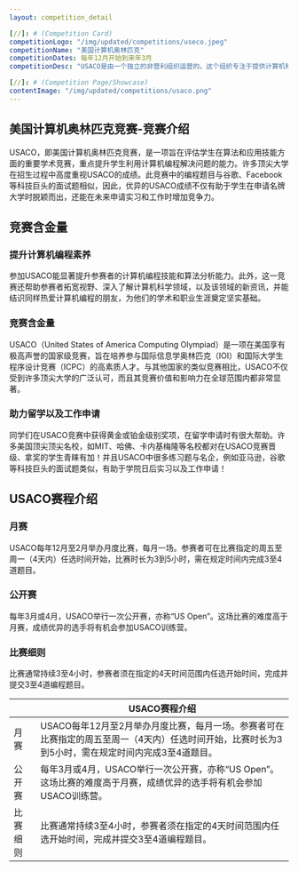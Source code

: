 ```yaml
---
layout: competition_detail

[//]: # (Competition Card)
competitionLogo: "/img/updated/competitions/useco.jpeg"
competitionName: "美国计算机奥林匹克"
competitionDates: 每年12月开始到来年3月
competitionDesc: "USACO是由一个独立的非营利组织运营的。这个组织专注于提供计算机科学教育和竞赛机会给美国以及全球的中学生。"

[//]: # (Competition Page/Showcase)
contentImage: "/img/updated/competitions/usaco.png"
---
```


## 美国计算机奥林匹克竞赛-竞赛介绍

USACO，即美国计算机奥林匹克竞赛，是一项旨在评估学生在算法和应用技能方面的重要学术竞赛，重点提升学生利用计算机编程解决问题的能力。许多顶尖大学在招生过程中高度重视USACO的成绩。此竞赛中的编程题目与谷歌、Facebook等科技巨头的面试题相似，因此，优异的USACO成绩不仅有助于学生在申请名牌大学时脱颖而出，还能在未来申请实习和工作时增加竞争力。

## 竞赛含金量

### 提升计算机编程素养 
参加USACO能显著提升参赛者的计算机编程技能和算法分析能力。此外，这一竞赛还帮助参赛者拓宽视野、深入了解计算机科学领域，以及该领域的新资讯，并能结识同样热爱计算机编程的朋友，为他们的学术和职业生涯奠定坚实基础。

### 竞赛含金量
USACO（United States of America Computing Olympiad）是一项在美国享有极高声誉的国家级竞赛，旨在培养参与国际信息学奥林匹克（IOI）和国际大学生程序设计竞赛（ICPC）的高素质人才。与其他国家的类似竞赛相比，USACO不仅受到许多顶尖大学的广泛认可，而且其竞赛价值和影响力在全球范围内都非常显著。

### 助力留学以及工作申请
同学们在USACO竞赛中获得黄金或铂金级别奖项，在留学申请时有很大帮助。许多美国顶尖顶尖名校，如MIT、哈佛、卡内基梅隆等名校都对在USACO竞赛晋级、拿奖的学生青睐有加！并且USACO中很多练习题与名企，例如亚马逊，谷歌等科技巨头的面试题类似，有助于学院日后实习以及工作申请！

## USACO赛程介绍

### 月赛
USACO每年12月至2月举办月度比赛，每月一场。参赛者可在比赛指定的周五至周一（4天内）任选时间开始，比赛时长为3到5小时，需在规定时间内完成3至4道题目。

### 公开赛
每年3月或4月，USACO举行一次公开赛，亦称“US Open”。这场比赛的难度高于月赛，成绩优异的选手将有机会参加USACO训练营。

### 比赛细则
比赛通常持续3至4小时，参赛者须在指定的4天时间范围内任选开始时间，完成并提交3至4道编程题目。


|                  |      USACO赛程介绍                   |
| ------------------------------------    | ------------------------------ |
|月赛| USACO每年12月至2月举办月度比赛，每月一场。参赛者可在比赛指定的周五至周一（4天内）任选时间开始，比赛时长为3到5小时，需在规定时间内完成3至4道题目。      |
|公开赛          | 每年3月或4月，USACO举行一次公开赛，亦称“US Open”。这场比赛的难度高于月赛，成绩优异的选手将有机会参加USACO训练营。   |
|比赛细则       |比赛通常持续3至4小时，参赛者须在指定的4天时间范围内任选开始时间，完成并提交3至4道编程题目。  |

